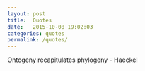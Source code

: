 ```yaml
---
layout: post
title:  Quotes
date:   2015-10-08 19:02:03
categories: quotes
permalink: /quotes/
---
```


Ontogeny recapitulates phylogeny - Haeckel